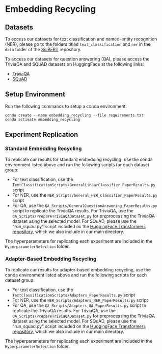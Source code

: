 # Embedding Recycling
## Datasets

To access our datasets for text classification and named-entity recognition (NER), please go to the folders titled `text_classification` and `ner` in the `data` folder of the [SciBERT](https://github.com/allenai/scibert/) repository. 

To access our datasets for question answering (QA), please access the TriviaQA and SQuAD datasets on HuggingFace at the following links:

- [TriviaQA](https://huggingface.co/datasets/trivia_qa)
- [SQuAD](https://huggingface.co/datasets/squad)

## Setup Environment

Run the following commands to setup a conda environment:

````
conda create --name embedding_recycling --file requirements.txt
conda activate embedding_recycling
````

## Experiment Replication

### Standard Embedding Recycling

To replicate our results for standard embedding recycling, use the conda environment listed above and run the following scripts for each dataset group:

- For text classification, use the `TextClassificationScripts/GeneralLinearClassifier_PaperResults.py` script
- For NER, use the `NER_Scripts/General_NER_Classifier_PaperResults.py` script
- For QA, use the `QA_Scripts/GeneralQuestionAnswering_PaperResults.py` script to replicate the TriviaQA results. For TriviaQA, use the `QA_Scripts/PrepareTriviaQADataset.py` for preprocessing the TriviaQA dataset using the selected model. For SQuAD, please use the "run_squad.py" script included on the [HuggingFace Transformers repository](https://github.com/huggingface/transformers/blob/main/examples/legacy/question-answering/run_squad.py), which we also include in our main directory.

The hyperparameters for replicating each experiment are included in the `HyperparameterSelection` folder. 

### Adapter-Based Embedding Recycling

To replicate our results for adapter-based embedding recycling, use the conda environment listed above and run the following scripts for each dataset group:

- For text classification, use the `TextClassificationScripts/Adapters_PaperResults.py` script
- For NER, use the `NER_Scripts/Adapters_NER_PaperResults.py` script
- For QA, use the `QA_Scripts/Adapters_QA_PaperResults.py` script to replicate the TriviaQA results. For TriviaQA, use the `QA_Scripts/PrepareTriviaQADataset.py` for preprocessing the TriviaQA dataset using the selected model. For SQuAD, please use the "run_squad.py" script included on the [HuggingFace Transformers repository](https://github.com/huggingface/transformers/blob/main/examples/legacy/question-answering/run_squad.py), which we also include in our main directory.

The hyperparameters for replicating each experiment are included in the `HyperparameterSelection` folder. 
